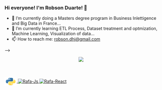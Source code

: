 ### Hi everyone! I'm Robson Duarte! 👋


- 🔭 I’m currently doing a Masters degree program in Business Inlettigence and Big Data in France...
- 🌱 I’m currently learning ETL Process, Dataset treatment and optmization, Machine Learning, Visualization of data...
- 📫 How to reach me: robson.dhj@gmail.com

-->
<div align="center">
  <a href="https://github.com/Robsondhj">
  <img height="180em" src="https://github-readme-stats.vercel.app/api?username=Robsondhj&show_icons=true&theme=dark&include_all_commits=true&count_private=true"/>

</div>
  
  ##
  
</div>
  <div style="display: inline_block"><br>
  <img align="center" alt="Rafa-Python" height="30" width="40" src="https://raw.githubusercontent.com/devicons/devicon/master/icons/python/python-original.svg">
  <img align="center" alt="Rafa-Js" height="30" width="90" src="https://img.shields.io/badge/R-276DC3?style=for-the-badge&logo=r&logoColor=white">
  <img align="center" alt="Rafa-React" height="30" width="90" src="https://img.shields.io/badge/MongoDB-4EA94B?style=for-the-badge&logo=mongodb&logoColor=white">
</div>
  
